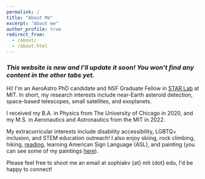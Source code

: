 ```yaml
---
permalink: /
title: "About Me"
excerpt: "About me"
author_profile: true
redirect_from: 
  - /about/
  - /about.html
---
```


### *This website is new and I'll update it soon! You won't find any content in the other tabs yet.*

Hi! I'm an AeroAstro PhD candidate and NSF Graduate Fellow in [STAR Lab](https://starlab.mit.edu/) at MIT. In short, my research interests include near-Earth asteroid detection, space-based telescopes, small satellites, and exoplanets.

I received my B.A. in Physics from The University of Chicago in 2020, and my M.S. in Aeronautics and Astronautics from the MIT in 2022.

My extracurricular interests include disability accessibility, LGBTQ+ inclusion, and STEM education outreach! I also enjoy skiing, rock climbing, hiking, [reading](https://www.goodreads.com/user/show/186768911-sophia-vlahakis), learning American Sign Language (ASL), and painting (you can see some of my paintings [here](https://www.instagram.com/soph_paints_stuff?utm_source=ig_web_button_share_sheet&igsh=MWd4M3U5aDRzZWJ4NA==)).

Please feel free to shoot me an email at sophiakv {at} mit {dot} edu, I'd be happy to connect!


